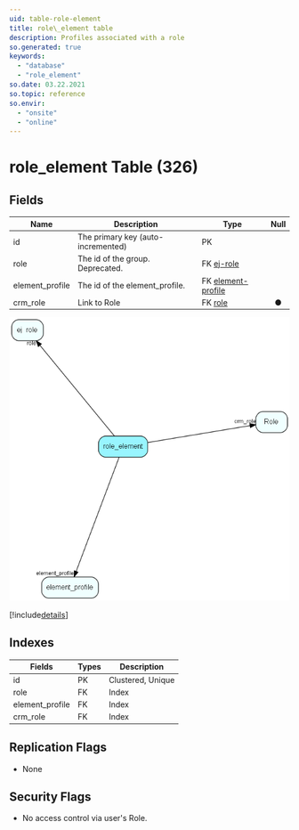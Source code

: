```yaml
---
uid: table-role-element
title: role\_element table
description: Profiles associated with a role
so.generated: true
keywords:
  - "database"
  - "role_element"
so.date: 03.22.2021
so.topic: reference
so.envir:
  - "onsite"
  - "online"
---
```


# role\_element Table (326)

## Fields

| Name | Description | Type | Null |
|------|-------------|------|:----:|
|id|The primary key (auto-incremented)|PK| |
|role|The id of the group. Deprecated.|FK [ej-role](ej-role.md)| |
|element\_profile|The id of the element_profile.|FK [element-profile](element-profile.md)| |
|crm\_role|Link to Role|FK [role](role.md)|&#x25CF;|


![role_element table relationship diagram](./media/role_element.png)

[!include[details](./includes/role-element.md)]

## Indexes

| Fields | Types | Description |
|--------|-------|-------------|
|id |PK |Clustered, Unique |
|role |FK |Index |
|element\_profile |FK |Index |
|crm\_role |FK |Index |

## Replication Flags

* None

## Security Flags

* No access control via user's Role.

